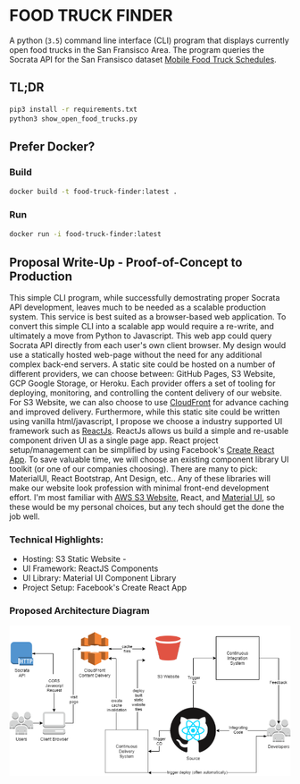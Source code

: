 # FOOD TRUCK FINDER
A python (`3.5`) command line interface (CLI) program that displays currently open food trucks in the San Fransisco Area.
The program queries the Socrata API for the San Fransisco dataset [Mobile Food Truck Schedules](https://dev.socrata.com/foundry/data.sfgov.org/jjew-r69b).


## TL;DR
```bash
pip3 install -r requirements.txt
python3 show_open_food_trucks.py
```

## Prefer Docker?

### Build
```bash
docker build -t food-truck-finder:latest .
```
### Run
```bash
docker run -i food-truck-finder:latest
```

## Proposal Write-Up - Proof-of-Concept to Production

This simple CLI program, while successfully demostrating proper Socrata API development, leaves much to be needed as a scalable production system. This service is best suited as a browser-based web application. To convert this simple CLI into a scalable app would require a re-write, and ultimately a move from Python to Javascript. This web app could query Socrata API directly from each user's own client browser. My design would use a statically hosted web-page without the need for any additional complex back-end servers. A static site could be hosted on a number of different providers, we can choose between: GitHub Pages, S3 Website, GCP Google Storage, or Heroku. Each provider offers a set of tooling for deploying, monitoring, and controlling the content delivery of our website. For S3 Website, we can also choose to use [CloudFront](https://aws.amazon.com/cloudfront/) for advance caching and improved delivery. Furthermore, while this static site could be written using vanilla html/javascript, I propose we choose a industry supported UI framework such as [ReactJs](https://reactjs.org/). ReactJs allows us build a simple and re-usable component driven UI as a single page app. React project setup/management can be simplified by using Facebook's [Create React App](https://github.com/facebook/create-react-app). To save valuable time, we will choose an existing component library UI toolkit (or one of our companies choosing). There are many to pick: MaterialUI, React Bootstrap, Ant Design, etc.. Any of these libraries will make our website look profession with minimal front-end development effort. I'm most familiar with [AWS S3 Website](https://aws.amazon.com/websites/), React, and [Material UI](https://material-ui.com/), so these would be my personal choices, but any tech should get the done the job well.

### Technical Highlights:
- Hosting: S3 Static Website - 
- UI Framework: ReactJS Components
- UI Library: Material UI Component Library
- Project Setup: Facebook's Create React App

### Proposed Architecture Diagram
![Architecture Diagram](architecture_diagram.png)